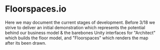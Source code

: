 # Floorspaces.io
Here we may document the current stages of development. Before 3/18 we strive to deliver an initial demonstration which represents the potential behind our business model & the barebones Unity interfaces for "Architect" which builds the floor model, and "Floorspaces" which renders the map after its been drawn.
